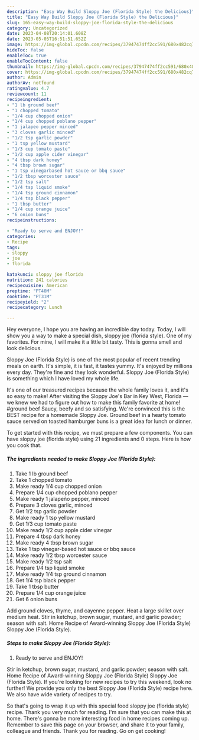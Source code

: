 ```yaml
---
description: "Easy Way Build Sloppy Joe (Florida Style) the Delicious}"
title: "Easy Way Build Sloppy Joe (Florida Style) the Delicious}"
slug: 165-easy-way-build-sloppy-joe-florida-style-the-delicious
category: Uncategorized
date: 2023-04-08T20:14:01.608Z
date: 2023-05-05T16:51:51.652Z
image: https://img-global.cpcdn.com/recipes/37947474ff2cc591/680x482cq70/sloppy-joe-florida-style-recipe-main-photo.jpg
hideToc: false
enableToc: true
enableTocContent: false
thumbnail: https://img-global.cpcdn.com/recipes/37947474ff2cc591/680x482cq70/sloppy-joe-florida-style-recipe-main-photo.jpg
cover: https://img-global.cpcdn.com/recipes/37947474ff2cc591/680x482cq70/sloppy-joe-florida-style-recipe-main-photo.jpg
author: Admin
authorAv: notfound
ratingvalue: 4.7
reviewcount: 11
recipeingredient:
- "1 lb ground beef"
- "1 chopped tomato"
- "1/4 cup chopped onion"
- "1/4 cup chopped poblano pepper"
- "1 jalapeo pepper minced"
- "3 cloves garlic minced"
- "1/2 tsp garlic powder"
- "1 tsp yellow mustard"
- "1/3 cup tomato paste"
- "1/2 cup apple cider vinegar"
- "4 tbsp dark honey"
- "4 tbsp brown sugar"
- "1 tsp vinegarbased hot sauce or bbq sauce"
- "1/2 tbsp worcester sauce"
- "1/2 tsp salt"
- "1/4 tsp liquid smoke"
- "1/4 tsp ground cinnamon"
- "1/4 tsp black pepper"
- "1 tbsp butter"
- "1/4 cup orange juice"
- "6 onion buns"
recipeinstructions:

- "Ready to serve and ENJOY!"
categories:
- Recipe
tags:
- sloppy
- joe
- florida

katakunci: sloppy joe florida 
nutrition: 241 calories
recipecuisine: American
preptime: "PT40M"
cooktime: "PT31M"
recipeyield: "2"
recipecategory: Lunch

---
```



Hey everyone, I hope you are having an incredible day today. Today, I will show you a way to make a special dish, sloppy joe (florida style). One of my favorites. For mine, I will make it a little bit tasty. This is gonna smell and look delicious.

Sloppy Joe (Florida Style) is one of the most popular of recent trending meals on earth. It's simple, it is fast, it tastes yummy. It's enjoyed by millions every day. They're fine and they look wonderful. Sloppy Joe (Florida Style) is something which I have loved my whole life.

It&#39;s one of our treasured recipes because the whole family loves it, and it&#39;s so easy to make! After visiting the Sloppy Joe&#39;s Bar in Key West, Florida — we knew we had to figure out how to make this family favorite at home! #ground beef Saucy, beefy and so satisfying. We&#39;re convinced this is the BEST recipe for a homemade Sloppy Joe. Ground beef in a hearty tomato sauce served on toasted hamburger buns is a great idea for lunch or dinner.


To get started with this recipe, we must prepare a few components. You can have sloppy joe (florida style) using 21 ingredients and 0 steps. Here is how you cook that.

<!--inarticleads1-->

##### The ingredients needed to make Sloppy Joe (Florida Style):

1. Take 1 lb ground beef
1. Take 1 chopped tomato
1. Make ready 1/4 cup chopped onion
1. Prepare 1/4 cup chopped poblano pepper
1. Make ready 1 jalapeño pepper, minced
1. Prepare 3 cloves garlic, minced
1. Get 1/2 tsp garlic powder
1. Make ready 1 tsp yellow mustard
1. Get 1/3 cup tomato paste
1. Make ready 1/2 cup apple cider vinegar
1. Prepare 4 tbsp dark honey
1. Make ready 4 tbsp brown sugar
1. Take 1 tsp vinegar-based hot sauce or bbq sauce
1. Make ready 1/2 tbsp worcester sauce
1. Make ready 1/2 tsp salt
1. Prepare 1/4 tsp liquid smoke
1. Make ready 1/4 tsp ground cinnamon
1. Get 1/4 tsp black pepper
1. Take 1 tbsp butter
1. Prepare 1/4 cup orange juice
1. Get 6 onion buns


Add ground cloves, thyme, and cayenne pepper. Heat a large skillet over medium heat. Stir in ketchup, brown sugar, mustard, and garlic powder; season with salt. Home Recipe of Award-winning Sloppy Joe (Florida Style) Sloppy Joe (Florida Style). 

<!--inarticleads2-->

##### Steps to make Sloppy Joe (Florida Style):


1. Ready to serve and ENJOY!

Stir in ketchup, brown sugar, mustard, and garlic powder; season with salt. Home Recipe of Award-winning Sloppy Joe (Florida Style) Sloppy Joe (Florida Style). If you&#39;re looking for new recipes to try this weekend, look no further! We provide you only the best Sloppy Joe (Florida Style) recipe here. We also have wide variety of recipes to try. 

So that's going to wrap it up with this special food sloppy joe (florida style) recipe. Thank you very much for reading. I'm sure that you can make this at home. There's gonna be more interesting food in home recipes coming up. Remember to save this page on your browser, and share it to your family, colleague and friends. Thank you for reading. Go on get cooking!
